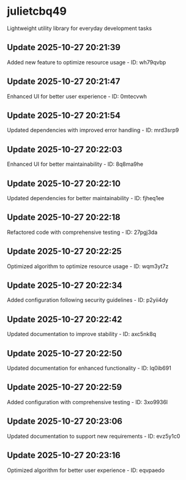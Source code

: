 # julietcbq49
Lightweight utility library for everyday development tasks

## Update 2025-10-27 20:21:39
Added new feature to optimize resource usage - ID: wh79qvbp


## Update 2025-10-27 20:21:47
Enhanced UI for better user experience - ID: 0mtecvwh


## Update 2025-10-27 20:21:54
Updated dependencies with improved error handling - ID: mrd3srp9


## Update 2025-10-27 20:22:03
Enhanced UI for better maintainability - ID: 8q8ma9he


## Update 2025-10-27 20:22:10
Updated dependencies for better maintainability - ID: fjheq1ee


## Update 2025-10-27 20:22:18
Refactored code with comprehensive testing - ID: 27pgj3da


## Update 2025-10-27 20:22:25
Optimized algorithm to optimize resource usage - ID: wqm3yt7z


## Update 2025-10-27 20:22:34
Added configuration following security guidelines - ID: p2yii4dy


## Update 2025-10-27 20:22:42
Updated documentation to improve stability - ID: axc5nk8q


## Update 2025-10-27 20:22:50
Updated documentation for enhanced functionality - ID: lq0ib691


## Update 2025-10-27 20:22:59
Added configuration with comprehensive testing - ID: 3xo9936l


## Update 2025-10-27 20:23:06
Updated documentation to support new requirements - ID: evz5y1c0


## Update 2025-10-27 20:23:16
Optimized algorithm for better user experience - ID: eqvpaedo

